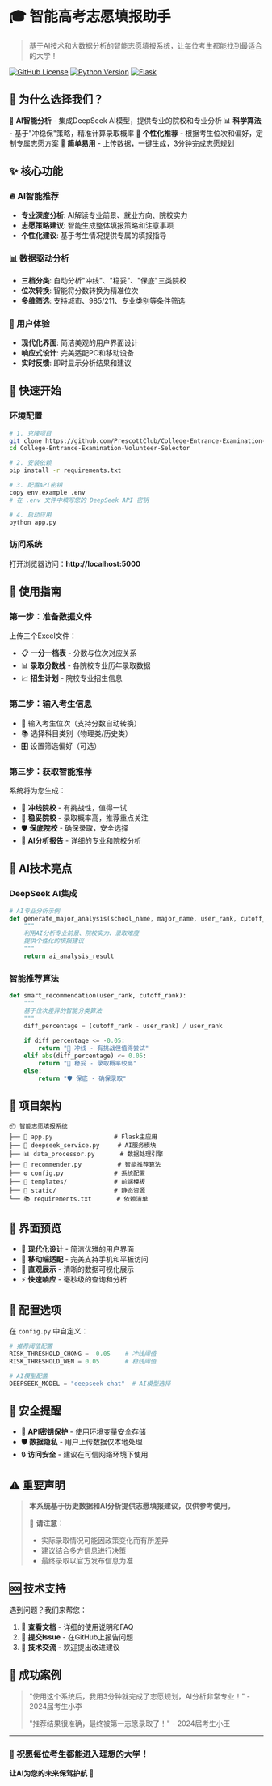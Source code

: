 # 🎓 智能高考志愿填报助手

> 基于AI技术和大数据分析的智能志愿填报系统，让每位考生都能找到最适合的大学！

[![GitHub License](https://img.shields.io/badge/license-MIT-blue.svg)](LICENSE)
[![Python Version](https://img.shields.io/badge/python-3.8%2B-brightgreen.svg)](https://python.org)
[![Flask](https://img.shields.io/badge/flask-3.0.0-red.svg)](https://flask.palletsprojects.com/)

## 🌟 为什么选择我们？

🤖 **AI智能分析** - 集成DeepSeek AI模型，提供专业的院校和专业分析
📊 **科学算法** - 基于"冲稳保"策略，精准计算录取概率
🎯 **个性化推荐** - 根据考生位次和偏好，定制专属志愿方案
📱 **简单易用** - 上传数据，一键生成，3分钟完成志愿规划

## ✨ 核心功能

### 🔥 AI智能推荐
- **专业深度分析**: AI解读专业前景、就业方向、院校实力
- **志愿策略建议**: 智能生成整体填报策略和注意事项
- **个性化建议**: 基于考生情况提供专属的填报指导

### 📊 数据驱动分析
- **三档分类**: 自动分析"冲线"、"稳妥"、"保底"三类院校
- **位次转换**: 智能将分数转换为精准位次
- **多维筛选**: 支持城市、985/211、专业类别等条件筛选

### 🎨 用户体验
- **现代化界面**: 简洁美观的用户界面设计
- **响应式设计**: 完美适配PC和移动设备
- **实时反馈**: 即时显示分析结果和建议

## 🚀 快速开始

### 环境配置

```bash
# 1. 克隆项目
git clone https://github.com/PrescottClub/College-Entrance-Examination-Volunteer-Selector.git
cd College-Entrance-Examination-Volunteer-Selector

# 2. 安装依赖
pip install -r requirements.txt

# 3. 配置API密钥
copy env.example .env
# 在 .env 文件中填写您的 DeepSeek API 密钥

# 4. 启动应用
python app.py
```

### 访问系统
打开浏览器访问：**http://localhost:5000**

## 🎯 使用指南

### 第一步：准备数据文件
上传三个Excel文件：
- 📋 **一分一档表** - 分数与位次对应关系
- 📊 **录取分数线** - 各院校专业历年录取数据  
- 📈 **招生计划** - 院校专业招生信息

### 第二步：输入考生信息
- 🔢 输入考生位次（支持分数自动转换）
- 📚 选择科目类别（物理类/历史类）
- 🎛️ 设置筛选偏好（可选）

### 第三步：获取智能推荐
系统将为您生成：
- 🚀 **冲线院校** - 有挑战性，值得一试
- 🎯 **稳妥院校** - 录取概率高，推荐重点关注
- 🛡️ **保底院校** - 确保录取，安全选择
- 🤖 **AI分析报告** - 详细的专业和院校分析

## 🧠 AI技术亮点

### DeepSeek AI集成
```python
# AI专业分析示例
def generate_major_analysis(school_name, major_name, user_rank, cutoff_rank):
    """
    利用AI分析专业前景、院校实力、录取难度
    提供个性化的填报建议
    """
    return ai_analysis_result
```

### 智能推荐算法
```python
def smart_recommendation(user_rank, cutoff_rank):
    """
    基于位次差异的智能分类算法
    """
    diff_percentage = (cutoff_rank - user_rank) / user_rank
    
    if diff_percentage <= -0.05:
        return "🚀 冲线 - 有挑战但值得尝试"
    elif abs(diff_percentage) <= 0.05:
        return "🎯 稳妥 - 录取概率较高"
    else:
        return "🛡️ 保底 - 确保录取"
```

## 📂 项目架构

```
📦 智能志愿填报系统
├── 🐍 app.py                 # Flask主应用
├── 🧠 deepseek_service.py     # AI服务模块
├── 📊 data_processor.py       # 数据处理引擎
├── 🎯 recommender.py          # 智能推荐算法
├── ⚙️ config.py              # 系统配置
├── 🎨 templates/             # 前端模板
├── 💎 static/                # 静态资源
└── 📚 requirements.txt       # 依赖清单
```

## 🎨 界面预览

- 🎨 **现代化设计** - 简洁优雅的用户界面
- 📱 **移动端适配** - 完美支持手机和平板访问
- 🌈 **直观展示** - 清晰的数据可视化展示
- ⚡ **快速响应** - 毫秒级的查询和分析

## 🔧 配置选项

在 `config.py` 中自定义：
```python
# 推荐阈值配置
RISK_THRESHOLD_CHONG = -0.05    # 冲线阈值
RISK_THRESHOLD_WEN = 0.05       # 稳线阈值

# AI模型配置
DEEPSEEK_MODEL = "deepseek-chat"  # AI模型选择
```

## 🔐 安全提醒

- 🔑 **API密钥保护** - 使用环境变量安全存储
- 🛡️ **数据隐私** - 用户上传数据仅本地处理
- 🔒 **访问安全** - 建议在可信网络环境下使用

## ⚠️ 重要声明

> **本系统基于历史数据和AI分析提供志愿填报建议，仅供参考使用。**
> 
> 📢 **请注意**：
> - 实际录取情况可能因政策变化而有所差异
> - 建议结合多方信息进行决策
> - 最终录取以官方发布信息为准

## 🆘 技术支持

遇到问题？我们来帮您：

1. 📖 **查看文档** - 详细的使用说明和FAQ
2. 🐛 **提交Issue** - 在GitHub上报告问题
3. 💬 **技术交流** - 欢迎提出改进建议

## 🎉 成功案例

> "使用这个系统后，我用3分钟就完成了志愿规划，AI分析非常专业！" - 2024届考生小李
> 
> "推荐结果很准确，最终被第一志愿录取了！" - 2024届考生小王

---

### 🎊 祝愿每位考生都能进入理想的大学！

**让AI为您的未来保驾护航** 🚀